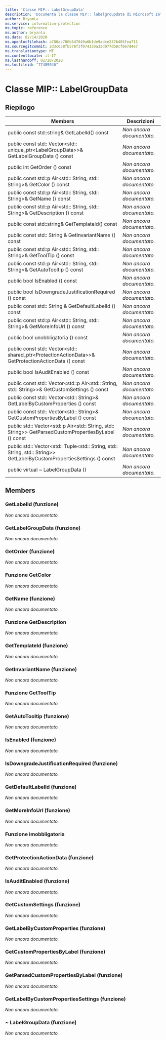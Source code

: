 ```yaml
---
title: 'Classe MIP:: LabelGroupData'
description: 'Documenta la classe MIP:: labelgroupdata di Microsoft Information Protection (MIP) SDK.'
author: BryanLa
ms.service: information-protection
ms.topic: reference
ms.author: bryanla
ms.date: 02/14/2020
ms.openlocfilehash: a780ac706b547049a6b1de9adce237b405fea711
ms.sourcegitcommit: 2d3c638fb576f3f074330a33d077db0cf0e7d4e7
ms.translationtype: MT
ms.contentlocale: it-IT
ms.lasthandoff: 02/20/2020
ms.locfileid: "77489946"
---
```

# <a name="class-miplabelgroupdata"></a>Classe MIP:: LabelGroupData 
  
## <a name="summary"></a>Riepilogo
 Members                        | Descrizioni                                
--------------------------------|---------------------------------------------
public const std::string& GetLabelId() const  | _Non ancora documentato._
public const std:: Vector\<std:: unique_ptr\<LabelGroupData\>\>& GetLabelGroupData () const  | _Non ancora documentato._
public int GetOrder () const  | _Non ancora documentato._
public const std::p Air\<std:: String, std:: String\>& GetColor () const  | _Non ancora documentato._
public const std::p Air\<std:: String, std:: String\>& GetName () const  | _Non ancora documentato._
public const std::p Air\<std:: String, std:: String\>& GetDescription () const  | _Non ancora documentato._
public const std::string& GetTemplateId() const  | _Non ancora documentato._
public const std:: String & GetInvariantName () const  | _Non ancora documentato._
public const std::p Air\<std:: String, std:: String\>& GetToolTip () const  | _Non ancora documentato._
public const std::p Air\<std:: String, std:: String\>& GetAutoTooltip () const  | _Non ancora documentato._
public bool IsEnabled () const  | _Non ancora documentato._
public bool IsDowngradeJustificationRequired () const  | _Non ancora documentato._
public const std:: String & GetDefaultLabelId () const  | _Non ancora documentato._
public const std::p Air\<std:: String, std:: String\>& GetMoreInfoUrl () const  | _Non ancora documentato._
public bool unobbligatoria () const  | _Non ancora documentato._
public const std:: Vector\<std:: shared_ptr\<ProtectionActionData\>\>& GetProtectionActionData () const  | _Non ancora documentato._
public bool IsAuditEnabled () const  | _Non ancora documentato._
public const std:: Vector\<std::p Air\<std:: String, std:: String\>\>& GetCustomSettings () const  | _Non ancora documentato._
public const std:: Vector\<std:: String\>& GetLabelByCustomProperties () const  | _Non ancora documentato._
public const std:: Vector\<std:: String\>& GetCustomPropertiesByLabel () const  | _Non ancora documentato._
public std:: Vector\<std::p Air\<std:: String, std:: String\>\> GetParsedCustomPropertiesByLabel () const  | _Non ancora documentato._
public std:: Vector\<std:: Tuple\<std:: String, std:: String, std:: String\>\> GetLabelByCustomPropertiesSettings () const  | _Non ancora documentato._
public virtual ~ LabelGroupData ()  | _Non ancora documentato._
  
## <a name="members"></a>Members
  
### <a name="getlabelid-function"></a>GetLabelId (funzione)
_Non ancora documentato._

  
### <a name="getlabelgroupdata-function"></a>GetLabelGroupData (funzione)
_Non ancora documentato._

  
### <a name="getorder-function"></a>GetOrder (funzione)
_Non ancora documentato._

  
### <a name="getcolor-function"></a>Funzione GetColor
_Non ancora documentato._

  
### <a name="getname-function"></a>GetName (funzione)
_Non ancora documentato._

  
### <a name="getdescription-function"></a>Funzione GetDescription
_Non ancora documentato._

  
### <a name="gettemplateid-function"></a>GetTemplateId (funzione)
_Non ancora documentato._

  
### <a name="getinvariantname-function"></a>GetInvariantName (funzione)
_Non ancora documentato._

  
### <a name="gettooltip-function"></a>Funzione GetToolTip
_Non ancora documentato._

  
### <a name="getautotooltip-function"></a>GetAutoTooltip (funzione)
_Non ancora documentato._

  
### <a name="isenabled-function"></a>IsEnabled (funzione)
_Non ancora documentato._

  
### <a name="isdowngradejustificationrequired-function"></a>IsDowngradeJustificationRequired (funzione)
_Non ancora documentato._

  
### <a name="getdefaultlabelid-function"></a>GetDefaultLabelId (funzione)
_Non ancora documentato._

  
### <a name="getmoreinfourl-function"></a>GetMoreInfoUrl (funzione)
_Non ancora documentato._

  
### <a name="ismandatory-function"></a>Funzione imobbligatoria
_Non ancora documentato._

  
### <a name="getprotectionactiondata-function"></a>GetProtectionActionData (funzione)
_Non ancora documentato._

  
### <a name="isauditenabled-function"></a>IsAuditEnabled (funzione)
_Non ancora documentato._

  
### <a name="getcustomsettings-function"></a>GetCustomSettings (funzione)
_Non ancora documentato._

  
### <a name="getlabelbycustomproperties-function"></a>GetLabelByCustomProperties (funzione)
_Non ancora documentato._

  
### <a name="getcustompropertiesbylabel-function"></a>GetCustomPropertiesByLabel (funzione)
_Non ancora documentato._

  
### <a name="getparsedcustompropertiesbylabel-function"></a>GetParsedCustomPropertiesByLabel (funzione)
_Non ancora documentato._

  
### <a name="getlabelbycustompropertiessettings-function"></a>GetLabelByCustomPropertiesSettings (funzione)
_Non ancora documentato._

  
### <a name="labelgroupdata-function"></a>~ LabelGroupData (funzione)
_Non ancora documentato._
